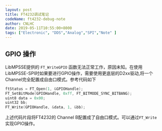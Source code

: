 ```yaml
---
layout: post
title: FT4232调试笔记
codeName: ft4232-debug-note
author: CNLHC
date: 2019-05-11T10:55:00+8000
tags: ["Electronic", "DDS","Analog","SPI","Note" ]
---
```


## GPIO 操作

LibMPSSE提供的 `FT_WriteGPIO` 函数无法正常工作，原因未知。在使用LibMPSSE-SPI时如果要进行GPIO操作，需要使用更底层的D2xx驱动,将一个Channel完全配置成自由口模式。参考代码如下

```cpp
ftStatus = FT_Open(1, &GPIOHandle);
FT_SetBitMode(GPIOHandle, 0xff, FT_BITMODE_SYNC_BITBANG);
uint8 data = 0x00;
uint32 bb;
FT_Write(GPIOHandle, &data, 1, &bb);
```

上述代码片段将FT4232的 Channel B配置成了自由口模式。可以通过`FT_Write` 实现GPIO操作。
